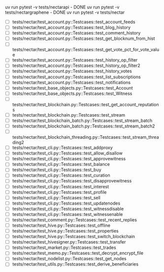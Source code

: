 uv run pytest -v tests/nectarapi - DONE
uv run pytest -v tests/nectargraphene - DONE
uv run pytest -v tests/nectar
- [ ] tests/nectar/test_account.py::Testcases::test_account_feeds
- [ ] tests/nectar/test_account.py::Testcases::test_blog_history
- [ ] tests/nectar/test_account.py::Testcases::test_comment_history
- [ ] tests/nectar/test_account.py::Testcases::test_get_blocknum_from_hist
- [ ] tests/nectar/test_account.py::Testcases::test_get_vote_pct_for_vote_value
- [ ] tests/nectar/test_account.py::Testcases::test_history_op_filter
- [ ] tests/nectar/test_account.py::Testcases::test_history_op_filter2
- [ ] tests/nectar/test_account.py::Testcases::test_history_votes
- [ ] tests/nectar/test_account.py::Testcases::test_list_subscriptions
- [ ] tests/nectar/test_account.py::Testcases::test_notifications
- [ ] tests/nectar/test_base_objects.py::Testcases::test_Account
- [ ] tests/nectar/test_base_objects.py::Testcases::test_Witness
- [ ] tests/nectar/test_blockchain.py::Testcases::test_get_account_reputations
- [ ] tests/nectar/test_blockchain.py::Testcases::test_stream
- [ ] tests/nectar/test_blockchain_batch.py::Testcases::test_stream_batch
- [ ] tests/nectar/test_blockchain_batch.py::Testcases::test_stream_batch2
- [ ] tests/nectar/test_blockchain_threading.py::Testcases::test_stream_threading2
- [ ] tests/nectar/test_cli.py::Testcases::test_addproxy
- [ ] tests/nectar/test_cli.py::Testcases::test_allow_disallow
- [ ] tests/nectar/test_cli.py::Testcases::test_approvewitness
- [ ] tests/nectar/test_cli.py::Testcases::test_balance
- [ ] tests/nectar/test_cli.py::Testcases::test_buy
- [ ] tests/nectar/test_cli.py::Testcases::test_curation
- [ ] tests/nectar/test_cli.py::Testcases::test_disapprovewitness
- [ ] tests/nectar/test_cli.py::Testcases::test_interest
- [ ] tests/nectar/test_cli.py::Testcases::test_profile
- [ ] tests/nectar/test_cli.py::Testcases::test_sell
- [ ] tests/nectar/test_cli.py::Testcases::test_updatenodes
- [ ] tests/nectar/test_cli.py::Testcases::test_witnessdisable
- [ ] tests/nectar/test_cli.py::Testcases::test_witnessenable
- [ ] tests/nectar/test_comment.py::Testcases::test_recent_replies
- [ ] tests/nectar/test_hive.py::Testcases::test_offline
- [ ] tests/nectar/test_hive.py::Testcases::test_properties
- [ ] tests/nectar/test_hive.py::Testcases::test_switch_blockchain
- [ ] tests/nectar/test_hivesigner.py::Testcases::test_transfer
- [ ] tests/nectar/test_market.py::Testcases::test_trades
- [ ] tests/nectar/test_memo.py::Testcases::test_decrypt_encrypt_file
- [ ] tests/nectar/test_nodelist.py::Testcases::test_get_nodes
- [ ] tests/nectar/test_utils.py::Testcases::test_derive_beneficiaries
